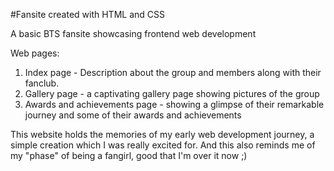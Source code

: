 #Fansite created with HTML and CSS

A basic BTS fansite showcasing frontend web development 

Web pages:
1. Index page - Description about the group and members along with their fanclub.
2. Gallery page - a captivating gallery page showing pictures of the group
3. Awards and achievements page - showing a glimpse of their remarkable journey and some of their awards and achievements

This website holds the memories of my early web development journey, a simple creation which I was really excited for.
And this also reminds me of my "phase" of being a fangirl, good that I'm over it now ;)
